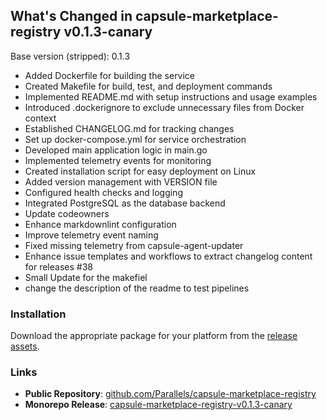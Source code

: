 ## What's Changed in capsule-marketplace-registry v0.1.3-canary

Base version (stripped): 0.1.3
- Added Dockerfile for building the service
- Created Makefile for build, test, and deployment commands
- Implemented README.md with setup instructions and usage examples
- Introduced .dockerignore to exclude unnecessary files from Docker context
- Established CHANGELOG.md for tracking changes
- Set up docker-compose.yml for service orchestration
- Developed main application logic in main.go
- Implemented telemetry events for monitoring
- Created installation script for easy deployment on Linux
- Added version management with VERSION file
- Configured health checks and logging
- Integrated PostgreSQL as the database backend
- Update codeowners
- Enhance markdownlint configuration
- Improve telemetry event naming
- Fixed missing telemetry from capsule-agent-updater
- Enhance issue templates and workflows to extract changelog content for releases #38 
- Small Update for the makefiel
- change the description of the readme to test pipelines

### Installation

Download the appropriate package for your platform from the [release assets](https://github.com/Parallels/capsule-marketplace-registry/releases/tag/v0.1.3-canary).

### Links
- **Public Repository**: [github.com/Parallels/capsule-marketplace-registry](https://github.com/Parallels/capsule-marketplace-registry)
- **Monorepo Release**: [capsule-marketplace-registry-v0.1.3-canary](https://github.com/Parallels-Corp/capsule-manager/releases/tag/capsule-marketplace-registry-v0.1.3-canary)
